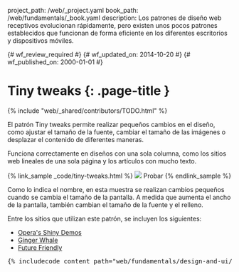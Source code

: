 project_path: /web/_project.yaml
book_path: /web/fundamentals/_book.yaml
description: Los patrones de diseño web receptivos evolucionan rápidamente, pero existen unos pocos patrones establecidos que funcionan de forma eficiente en los diferentes escritorios y dispositivos móviles.

{# wf_review_required #}
{# wf_updated_on: 2014-10-20 #}
{# wf_published_on: 2000-01-01 #}

# Tiny tweaks {: .page-title }

{% include "web/_shared/contributors/TODO.html" %}



El patrón Tiny tweaks permite realizar pequeños cambios en el diseño, como ajustar el tamaño de la fuente, cambiar el tamaño de las imágenes o desplazar el contenido de diferentes maneras.

Funciona correctamente en diseños con una sola columna, como los sitios web lineales de una sola página
y los artículos con mucho texto.

{% link_sample _code/tiny-tweaks.html %}
  <img src="imgs/tiny-tweaks.svg">
  Probar
{% endlink_sample %}

Como lo indica el nombre, en esta muestra se realizan cambios pequeños cuando se cambia el tamaño de la pantalla.
A medida que aumenta el ancho de la pantalla, también cambian el tamaño de la fuente y el relleno.

Entre los sitios que utilizan este patrón, se incluyen los siguientes:

 * [Opera's Shiny Demos](http://shinydemos.com/)
 * [Ginger Whale](http://gingerwhale.com/)
 * [Future Friendly](http://futurefriendlyweb.com/)

<pre class="prettyprint">
{% includecode content_path="web/fundamentals/design-and-ui/responsive/patterns/_code/tiny-tweaks.html" region_tag="ttweaks" lang=css %}
</pre>



